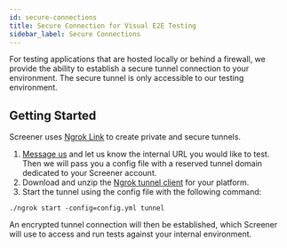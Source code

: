 ```yaml
---
id: secure-connections
title: Secure Connection for Visual E2E Testing
sidebar_label: Secure Connections
---
```


For testing applications that are hosted locally or behind a firewall, we provide the ability to establish a secure tunnel connection to your environment. The secure tunnel is only accessible to our testing environment.

## Getting Started

Screener uses [Ngrok Link](https://ngrok.com/product/ngrok-link) to create private and secure tunnels.

1. [Message us](https://support.saucelabs.com/hc/en-us/requests/new) and let us know the internal URL you would like to test. Then we will pass you a config file with a reserved tunnel domain dedicated to your Screener account.
2. Download and unzip the [Ngrok tunnel client](https://ngrok.com/download) for your platform.
3. Start the tunnel using the config file with the following command:
  ```zh
  ./ngrok start -config=config.yml tunnel
  ```

An encrypted tunnel connection will then be established, which Screener will use to access and run tests against your internal environment.
